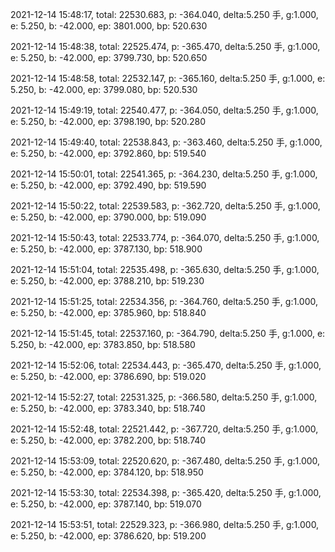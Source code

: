 2021-12-14 15:48:17, total: 22530.683, p: -364.040, delta:5.250 手, g:1.000, e: 5.250, b: -42.000, ep: 3801.000, bp: 520.630

2021-12-14 15:48:38, total: 22525.474, p: -365.470, delta:5.250 手, g:1.000, e: 5.250, b: -42.000, ep: 3799.730, bp: 520.650

2021-12-14 15:48:58, total: 22532.147, p: -365.160, delta:5.250 手, g:1.000, e: 5.250, b: -42.000, ep: 3799.080, bp: 520.530

2021-12-14 15:49:19, total: 22540.477, p: -364.050, delta:5.250 手, g:1.000, e: 5.250, b: -42.000, ep: 3798.190, bp: 520.280

2021-12-14 15:49:40, total: 22538.843, p: -363.460, delta:5.250 手, g:1.000, e: 5.250, b: -42.000, ep: 3792.860, bp: 519.540

2021-12-14 15:50:01, total: 22541.365, p: -364.230, delta:5.250 手, g:1.000, e: 5.250, b: -42.000, ep: 3792.490, bp: 519.590

2021-12-14 15:50:22, total: 22539.583, p: -362.720, delta:5.250 手, g:1.000, e: 5.250, b: -42.000, ep: 3790.000, bp: 519.090

2021-12-14 15:50:43, total: 22533.774, p: -364.070, delta:5.250 手, g:1.000, e: 5.250, b: -42.000, ep: 3787.130, bp: 518.900

2021-12-14 15:51:04, total: 22535.498, p: -365.630, delta:5.250 手, g:1.000, e: 5.250, b: -42.000, ep: 3788.210, bp: 519.230

2021-12-14 15:51:25, total: 22534.356, p: -364.760, delta:5.250 手, g:1.000, e: 5.250, b: -42.000, ep: 3785.960, bp: 518.840

2021-12-14 15:51:45, total: 22537.160, p: -364.790, delta:5.250 手, g:1.000, e: 5.250, b: -42.000, ep: 3783.850, bp: 518.580

2021-12-14 15:52:06, total: 22534.443, p: -365.470, delta:5.250 手, g:1.000, e: 5.250, b: -42.000, ep: 3786.690, bp: 519.020

2021-12-14 15:52:27, total: 22531.325, p: -366.580, delta:5.250 手, g:1.000, e: 5.250, b: -42.000, ep: 3783.340, bp: 518.740

2021-12-14 15:52:48, total: 22521.442, p: -367.720, delta:5.250 手, g:1.000, e: 5.250, b: -42.000, ep: 3782.200, bp: 518.740

2021-12-14 15:53:09, total: 22520.620, p: -367.480, delta:5.250 手, g:1.000, e: 5.250, b: -42.000, ep: 3784.120, bp: 518.950

2021-12-14 15:53:30, total: 22534.398, p: -365.420, delta:5.250 手, g:1.000, e: 5.250, b: -42.000, ep: 3787.140, bp: 519.070

2021-12-14 15:53:51, total: 22529.323, p: -366.980, delta:5.250 手, g:1.000, e: 5.250, b: -42.000, ep: 3786.620, bp: 519.200